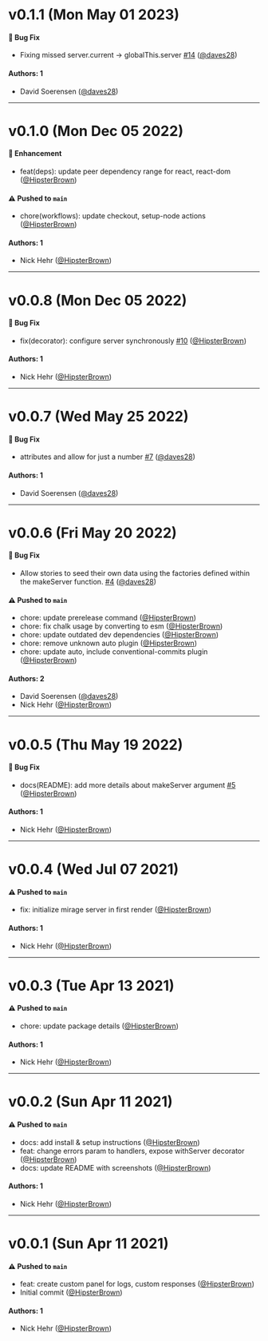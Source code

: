 # v0.1.1 (Mon May 01 2023)

#### 🐛 Bug Fix

- Fixing missed server.current -> globalThis.server [#14](https://github.com/HipsterBrown/storybook-mirage/pull/14) ([@daves28](https://github.com/daves28))

#### Authors: 1

- David Soerensen ([@daves28](https://github.com/daves28))

---

# v0.1.0 (Mon Dec 05 2022)

#### 🚀 Enhancement

- feat(deps): update peer dependency range for react, react-dom ([@HipsterBrown](https://github.com/HipsterBrown))

#### ⚠️ Pushed to `main`

- chore(workflows): update checkout, setup-node actions ([@HipsterBrown](https://github.com/HipsterBrown))

#### Authors: 1

- Nick Hehr ([@HipsterBrown](https://github.com/HipsterBrown))

---

# v0.0.8 (Mon Dec 05 2022)

#### 🐛 Bug Fix

- fix(decorator): configure server synchronously [#10](https://github.com/HipsterBrown/storybook-mirage/pull/10) ([@HipsterBrown](https://github.com/HipsterBrown))

#### Authors: 1

- Nick Hehr ([@HipsterBrown](https://github.com/HipsterBrown))

---

# v0.0.7 (Wed May 25 2022)

#### 🐛 Bug Fix

- attributes and allow for just a number [#7](https://github.com/HipsterBrown/storybook-mirage/pull/7) ([@daves28](https://github.com/daves28))

#### Authors: 1

- David Soerensen ([@daves28](https://github.com/daves28))

---

# v0.0.6 (Fri May 20 2022)

#### 🐛 Bug Fix

- Allow stories to seed their own data using the factories defined within the makeServer function. [#4](https://github.com/HipsterBrown/storybook-mirage/pull/4) ([@daves28](https://github.com/daves28))

#### ⚠️ Pushed to `main`

- chore: update prerelease command ([@HipsterBrown](https://github.com/HipsterBrown))
- chore: fix chalk usage by converting to esm ([@HipsterBrown](https://github.com/HipsterBrown))
- chore: update outdated dev dependencies ([@HipsterBrown](https://github.com/HipsterBrown))
- chore: remove unknown auto plugin ([@HipsterBrown](https://github.com/HipsterBrown))
- chore: update auto, include conventional-commits plugin ([@HipsterBrown](https://github.com/HipsterBrown))

#### Authors: 2

- David Soerensen ([@daves28](https://github.com/daves28))
- Nick Hehr ([@HipsterBrown](https://github.com/HipsterBrown))

---

# v0.0.5 (Thu May 19 2022)

#### 🐛 Bug Fix

- docs(README): add more details about makeServer argument [#5](https://github.com/HipsterBrown/storybook-mirage/pull/5) ([@HipsterBrown](https://github.com/HipsterBrown))

#### Authors: 1

- Nick Hehr ([@HipsterBrown](https://github.com/HipsterBrown))

---

# v0.0.4 (Wed Jul 07 2021)

#### ⚠️ Pushed to `main`

- fix: initialize mirage server in first render ([@HipsterBrown](https://github.com/HipsterBrown))

#### Authors: 1

- Nick Hehr ([@HipsterBrown](https://github.com/HipsterBrown))

---

# v0.0.3 (Tue Apr 13 2021)

#### ⚠️ Pushed to `main`

- chore: update package details ([@HipsterBrown](https://github.com/HipsterBrown))

#### Authors: 1

- Nick Hehr ([@HipsterBrown](https://github.com/HipsterBrown))

---

# v0.0.2 (Sun Apr 11 2021)

#### ⚠️ Pushed to `main`

- docs: add install & setup instructions ([@HipsterBrown](https://github.com/HipsterBrown))
- feat: change errors param to handlers, expose withServer decorator ([@HipsterBrown](https://github.com/HipsterBrown))
- docs: update README with screenshots ([@HipsterBrown](https://github.com/HipsterBrown))

#### Authors: 1

- Nick Hehr ([@HipsterBrown](https://github.com/HipsterBrown))

---

# v0.0.1 (Sun Apr 11 2021)

#### ⚠️ Pushed to `main`

- feat: create custom panel for logs, custom responses ([@HipsterBrown](https://github.com/HipsterBrown))
- Initial commit ([@HipsterBrown](https://github.com/HipsterBrown))

#### Authors: 1

- Nick Hehr ([@HipsterBrown](https://github.com/HipsterBrown))
